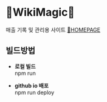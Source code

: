 # 🔮WikiMagic🎩
매출 기록 및 관리용 사이트 [🔗HOMEPAGE](https://sspriing.github.io/WikiMagic/#/home)

## 빌드방법

- <b>로컬 빌드</b>  
npm run

- <b>github io 배포</b>  
npm run deploy

